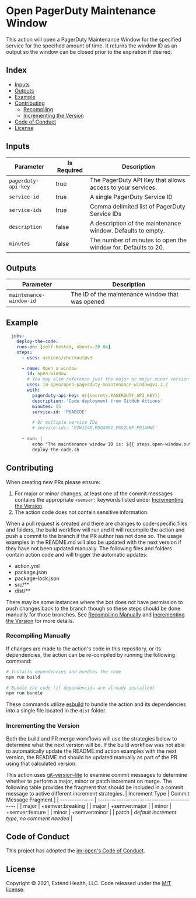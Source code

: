# Open PagerDuty Maintenance Window

This action will open a PagerDuty Maintenance Window for the specified service for the specified amount of time.  It returns the window ID as an output so the window can be closed prior to the expiration if desired.
    
## Index 

- [Inputs](#inputs)
- [Outputs](#outputs)
- [Example](#example)
- [Contributing](#contributing)
  - [Recompiling](#recompiling)
  - [Incrementing the Version](#incrementing-the-version)
- [Code of Conduct](#code-of-conduct)
- [License](#license)
 
## Inputs
| Parameter           | Is Required | Description                                                    |
| ------------------- | ----------- | -------------------------------------------------------------- |
| `pagerduty-api-key` | true        | The PagerDuty API Key that allows access to your services.     |
| `service-id`        | true        | A single PagerDuty Service ID                                  |
| `service-ids`       | true        | Comma delimited list of PagerDuty Service IDs                  |
| `description`       | false       | A description of the maintenance window. Defaults to empty.    |
| `minutes`           | false       | The number of minutes to open the window for.  Defaults to 20. |

## Outputs
| Parameter               | Description                                      |
| ----------------------- | ------------------------------------------------ |
| `maintenance-window-id` | The ID of the maintenance window that was opened |


## Example

```yml
  jobs:
    deploy-the-code:
    runs-on: [self-hosted, ubuntu-20.04]
    steps:
      - uses: actions/checkout@v3

      - name: Open a window
        id: open-window
        # You may also reference just the major or major.minor version
        uses: im-open/open-pagerduty-maintenance-window@v1.2.2
        with:
          pagerduty-api-key: ${{secrets.PAGERDUTY_API_KEY}}
          description: 'Code deployment from GitHub Actions'
          minutes: 15
          service-id: 'P0ABCDE' 

          # Or multiple service IDs
          # service-ids: 'P2W124M,PQQA092,P652LHP,P91AMWC'
          
      - run: |
          echo "The maintenance window ID is: ${{ steps.open-window.outputs.maintenance-window-id }}"
          deploy-the-code.sh
```

## Contributing

When creating new PRs please ensure:

1. For major or minor changes, at least one of the commit messages contains the appropriate `+semver:` keywords listed under [Incrementing the Version](#incrementing-the-version).
1. The action code does not contain sensitive information.

When a pull request is created and there are changes to code-specific files and folders, the build workflow will run and it will recompile the action and push a commit to the branch if the PR author has not done so. The usage examples in the README.md will also be updated with the next version if they have not been updated manually. The following files and folders contain action code and will trigger the automatic updates:

- action.yml
- package.json
- package-lock.json
- src/\*\*
- dist/\*\*

There may be some instances where the bot does not have permission to push changes back to the branch though so these steps should be done manually for those branches. See [Recompiling Manually](#recompiling-manually) and [Incrementing the Version](#incrementing-the-version) for more details.

### Recompiling Manually

If changes are made to the action's code in this repository, or its dependencies, the action can be re-compiled by running the following command:

```sh
# Installs dependencies and bundles the code
npm run build

# Bundle the code (if dependencies are already installed)
npm run bundle
```

These commands utilize [esbuild](https://esbuild.github.io/getting-started/#bundling-for-node) to bundle the action and
its dependencies into a single file located in the `dist` folder.

### Incrementing the Version

Both the build and PR merge workflows will use the strategies below to determine what the next version will be.  If the build workflow was not able to automatically update the README.md action examples with the next version, the README.md should be updated manually as part of the PR using that calculated version.

This action uses [git-version-lite] to examine commit messages to determine whether to perform a major, minor or patch increment on merge.  The following table provides the fragment that should be included in a commit message to active different increment strategies.
| Increment Type | Commit Message Fragment                     |
| -------------- | ------------------------------------------- |
| major          | +semver:breaking                            |
| major          | +semver:major                               |
| minor          | +semver:feature                             |
| minor          | +semver:minor                               |
| patch          | *default increment type, no comment needed* |

## Code of Conduct

This project has adopted the [im-open's Code of Conduct](https://github.com/im-open/.github/blob/master/CODE_OF_CONDUCT.md).

## License

Copyright &copy; 2021, Extend Health, LLC. Code released under the [MIT license](LICENSE).

[git-version-lite]: https://github.com/im-open/git-version-lite
